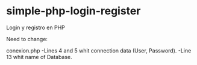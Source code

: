 # simple-php-login-register
Login y registro en PHP


Need to change:

conexion.php
-Lines 4 and 5 whit connection data (User, Password).
-Line 13 whit name of Database.

